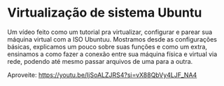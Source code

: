 # Virtualização de sistema Ubuntu
Um vídeo feito como um tutorial pra virtualizar, configurar e parear sua máquina virtual com a ISO Ubuntuu. Mostramos desde as configurações básicas, explicamos um pouco sobre suas funções e como um extra, ensinamos a como fazer a conexão entre sua máquina física e virtual via rede, podendo até mesmo passar arquivos de uma para a outra.

Aproveite:
https://youtu.be/IjSoALZJRS4?si=vX88QbVy4LJF_NA4
